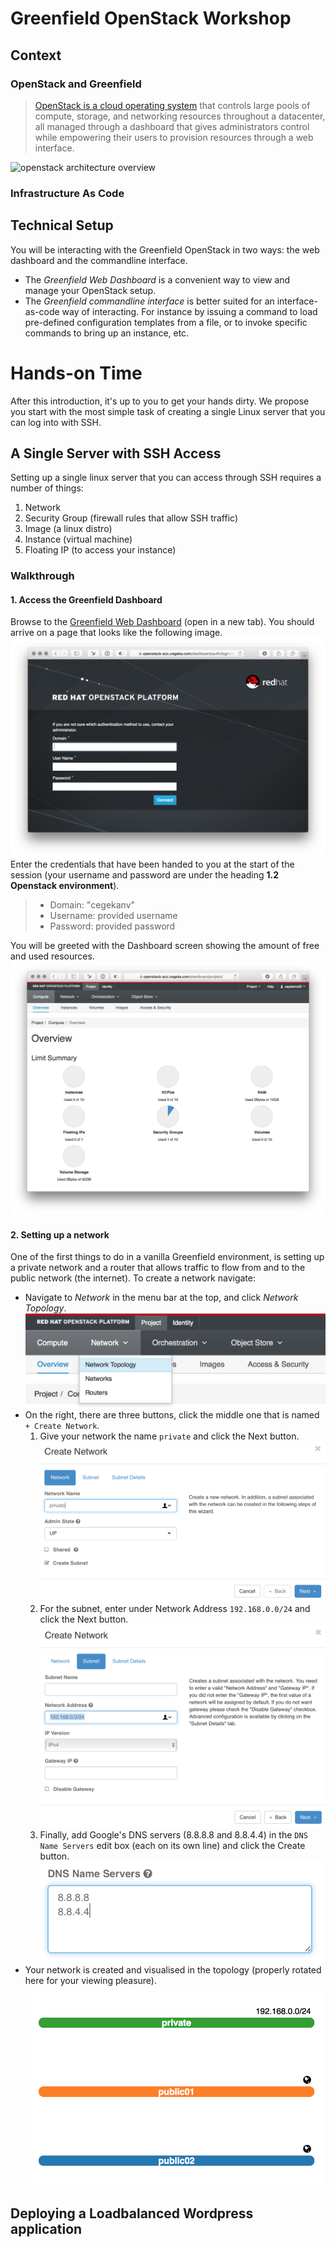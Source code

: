 
# Greenfield OpenStack Workshop

## Context

### OpenStack and Greenfield

> [OpenStack is a cloud operating system](https://www.openstack.org/software/) that controls large pools of compute, storage, and networking resources throughout a datacenter, all managed through a dashboard that gives administrators control while empowering their users to provision resources through a web interface.

![openstack architecture overview](https://www.openstack.org/themes/openstack/images/software/openstack-software-diagram.png)

### Infrastructure As Code

## Technical Setup

You will be interacting with the Greenfield OpenStack in two ways: the web dashboard and the commandline interface.

- The _Greenfield Web Dashboard_ is a convenient way to view and manage your OpenStack setup.
- The _Greenfield commandline interface_ is better suited for an interface-as-code way of interacting. For instance by issuing a command to load pre-defined configuration templates from a file, or to invoke specific commands to bring up an instance, etc.

# Hands-on Time

After this introduction, it's up to you to get your hands dirty. We propose you start with the most simple task of creating a single Linux server that you can log into with SSH.

## A Single Server with SSH Access

Setting up a single linux server that you can access through SSH requires a number of things:
1. Network 
2. Security Group (firewall rules that allow SSH traffic)
3. Image (a linux distro)
4. Instance (virtual machine)
5. Floating IP (to access your instance)

### Walkthrough

#### 1. Access the Greenfield Dashboard
Browse to the [Greenfield Web Dashboard](https://openstack-acc.cegeka.com) (open in a new tab). You should arrive on a page that looks like the following image.
    ![Greenfield Login](img/horizon-dashboard-login.png "Greenfield Login")
Enter the credentials that have been handed to you at the start of the session (your username and password are under the heading __1.2 Openstack environment__).

> - Domain: "cegekanv"
> - Username: provided username
> - Password: provided password

You will be greeted with the Dashboard screen showing the amount of free and used resources.
![Greenfield dashboard](img/horizon-dashboard.png "Greenfield dashboard")

#### 2. Setting up a network
One of the first things to do in a vanilla Greenfield environment, is setting up a private network and a router that allows traffic to flow from and to the public network (the internet). To create a network navigate:
    
- Navigate to _Network_ in the menu bar at the top, and click _Network Topology_. ![Network Topology tab](img/horizon-tab-network.png "Network Topology tab")
- On the right, there are three buttons, click the middle one that is named ```+ Create Network```. 
    1. Give your network the name ```private``` and click the Next button. ![Create Network](img/create-network.png)
    2. For the subnet, enter under Network Address ```192.168.0.0/24``` and click the Next button. ![Create Subnet](img/create-network-subnet.png)
    3. Finally, add Google's DNS servers (8.8.8.8 and 8.8.4.4) in the ```DNS Name Servers``` edit box (each on its own line) and click the Create button. ![Enter DNS](img/create-network-dns.png)
- Your network is created and visualised in the topology (properly rotated here for your viewing pleasure). ![Network Topology](img/create-network-done.png)

## Deploying a Loadbalanced Wordpress application
